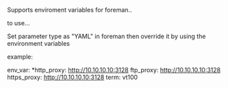 Supports enviroment variables for foreman..


to use...

Set parameter type as "YAML" in foreman then override it by using the environment variables

example:

env_var:
  *http_proxy: http://10.10.10.10:3128
  ftp_proxy: http://10.10.10.10:3128
  https_proxy: http://10.10.10.10:3128
  term: vt100

